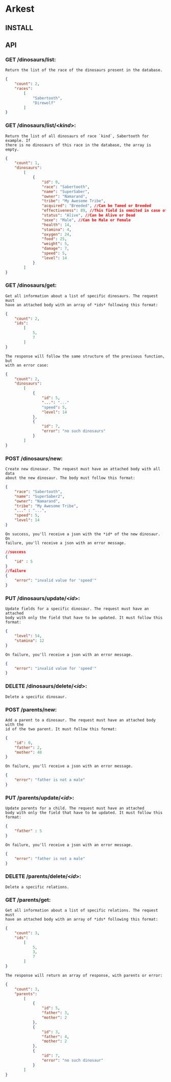 Arkest
======

INSTALL
-------

API
---

### GET /dinosaurs/list:
    Return the list of the race of the dinosaurs present in the database.

```json
{
    "count": 2,
    "races":
        [
            "Sabertooth",
            "Direwolf"
        ]
}
```

### GET /dinosaurs/list/<**_kind_**>:
    Return the list of all dinosaurs of race `kind`, Sabertooth for example. If
    there is no dinosaurs of this race in the database, the array is empty.

```json
{
    "count": 1,
    "dinosaurs":
        [
            {
                "id": 0,
                "race": "Sabertooth",
                "name": "SuperSaber",
                "owner": "Namarand",
                "tribe": "My Awesome Tribe",
                "acquired": "Breeded", //Can be Tamed or Breeded
                "effectiveness": 89, //This field is ommited in case of a Tamed dino
                "status": "Alive", //Can be Alive or Dead
                "sexe": "Male", //Can be Male or Female
                "health": 14,
                "stamina": 4,
                "oxygen": 24,
                "food": 25,
                "weight": 5,
                "damage": 7,
                "speed": 5,
                "level": 14
            }
        ]
}
```

### GET /dinosaurs/get:
    Get all information about a list of specific dinosaurs. The request must
    have an attached body with an array of *ids* following this format:

```json
{
    "count": 2,
    "ids":
        [
            5,
            7
        ]
}
```

    The response will follow the same structure of the previsous function, but
    with an error case:

```json
{
    "count": 2,
    "dinosaurs":
        [
            {
                "id": 5,
                "...": "..."
                "speed": 5,
                "level": 14
            },
            {
                "id": 7,
                "error": "no such dinosaurs"
            }
        ]
}
```

### POST /dinosaurs/new:
    Create new dinosaur. The request must have an attached body with all data
    about the new dinosaur. The body must follow this format:

```json
{
    "race": "Sabertooth",
    "name": "SuperSaber2",
    "owner": "Namarand",
    "tribe": "My Awesome Tribe",
    "..." : "...",
    "speed": 5,
    "level": 14
}
```
    On success, you'll receive a json with the *id* of the new dinosaur. On
    failure, you'll receive a json with an error message.

```json
//success
{
    "id" : 5
}
//failure
{
    "error": "invalid value for 'speed'"
}
```

### PUT /dinosaurs/update/<**_id_**>:
    Update fields for a specific dinosaur. The request must have an attached
    body with only the field that have to be updated. It must follow this
    format:

```json
{
    "level": 54,
    "stamina": 12
}
```
    On failure, you'll receive a json with an error message.

```json
{
    "error": "invalid value for 'speed'"
}
```

### DELETE /dinosaurs/delete/<**_id_**>:
    Delete a specific dinosaur.

### POST /parents/new:
    Add a parent to a dinosaur. The request must have an attached body with the
    id of the two parent. It must follow this format:

```json
{
    "id": 0,
    "father": 2,
    "mother": 48
}
```

    On failure, you'll receive a json with an error message.

```json
{
    "error": "father is not a male"
}
```

### PUT /parents/update/<**_id_**>:

    Update parents for a child. The request must have an attached
    body with only the field that have to be updated. It must follow this
    format:

```json
{
    "father" : 5
}
```
    On failure, you'll receive a json with an error message.

```json
{
    "error": "father is not a male"
}
```

### DELETE /parents/delete/<**_id_**>:

    Delete a specific relations.

### GET /parents/get:

    Get all information about a list of specific relations. The request must
    have an attached body with an array of *ids* following this format:

```json
{
    "count": 3,
    "ids":
        [
            5,
            3,
            7
        ]
}
```
    The response will return an array of response, with parents or error:

```json
{
    "count": 3,
    "parents":
        [
            {
                "id": 5,
                "father": 3,
                "mother": 2
            },
            {
                "id": 3,
                "father": 4,
                "mother": 2
            },
            {
                "id": 7,
                "error": "no such dinosaur"
            }
        ]
}
```
